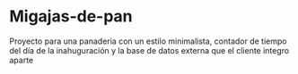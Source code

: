 # Migajas-de-pan
Proyecto para una panaderia con un estilo minimalista, contador de tiempo del día de la inahuguración y la base de datos externa que el cliente integro aparte
